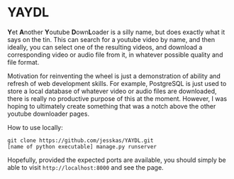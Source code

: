 # YAYDL
**Y**et **A**nother **Y**outube **D**own**L**oader is a silly name, but does
exactly what it says on the tin. This can search for a youtube video by name,
and then ideally, you can select one of the resulting videos, and download
a corresponding video or audio file from it, in whatever possible quality
and file format.

Motivation for reinventing the wheel is just a demonstration of ability
and refresh of web development skills. For example, PostgreSQL is just used
to store a local database of whatever video or audio files are downloaded, 
there is really no productive purpose of this at the moment. However, I 
was hoping to ultimately create something that was a notch above the other
youtube downloader pages.

How to use locally:
```
git clone https://github.com/jesskas/YAYDL.git
[name of python executable] manage.py runserver
```
Hopefully, provided the expected ports are available, you should simply
be able to visit `http://localhost:8000` and see the page.
